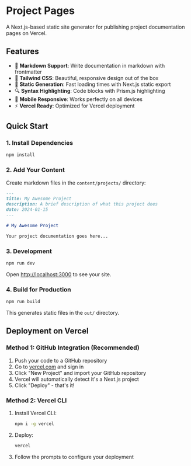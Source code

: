 # Project Pages

A Next.js-based static site generator for publishing project documentation pages on Vercel.

## Features

- 📝 **Markdown Support**: Write documentation in markdown with frontmatter
- 🎨 **Tailwind CSS**: Beautiful, responsive design out of the box
- 🚀 **Static Generation**: Fast loading times with Next.js static export
- 🔍 **Syntax Highlighting**: Code blocks with Prism.js highlighting
- 📱 **Mobile Responsive**: Works perfectly on all devices
- ⚡ **Vercel Ready**: Optimized for Vercel deployment

## Quick Start

### 1. Install Dependencies

```bash
npm install
```

### 2. Add Your Content

Create markdown files in the `content/projects/` directory:

```markdown
---
title: My Awesome Project
description: A brief description of what this project does
date: 2024-01-15
---

# My Awesome Project

Your project documentation goes here...
```

### 3. Development

```bash
npm run dev
```

Open [http://localhost:3000](http://localhost:3000) to see your site.

### 4. Build for Production

```bash
npm run build
```

This generates static files in the `out/` directory.

## Deployment on Vercel

### Method 1: GitHub Integration (Recommended)

1. Push your code to a GitHub repository
2. Go to [vercel.com](https://vercel.com) and sign in
3. Click "New Project" and import your GitHub repository
4. Vercel will automatically detect it's a Next.js project
5. Click "Deploy" - that's it!

### Method 2: Vercel CLI

1. Install Vercel CLI:
   ```bash
   npm i -g vercel
   ```

2. Deploy:
   ```bash
   vercel
   ```

3. Follow the prompts to configure your deployment